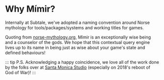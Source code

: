# Why Mímir?

Internally at Subtale, we've adopted a naming convention around Norse mythology for tools/packages/systems and working titles for games.

Quoting from [norse-mythology.org][mimir], Mímir is an exceptionally wise being and a counselor of the gods. We hope that this contextual query engine lives up to its name in being just as wise about your game's state and defined behaviours!

::: tip P.S.
Acknowledging a happy coincidence, we love all of the work done by the folks over at [Santa Monica Studio][sms] (especially on 2018's reboot of God of War)!
:::

[mimir]: https://norse-mythology.org/gods-and-creatures/others/mimir/
[sms]: https://sms.playstation.com
